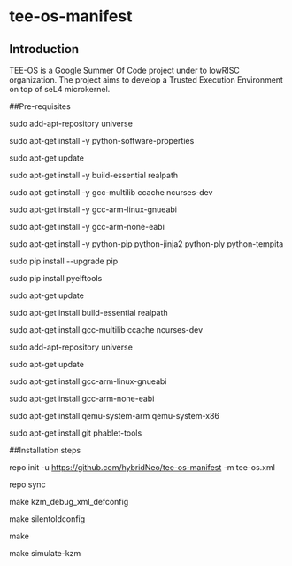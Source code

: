 # tee-os-manifest
## Introduction
TEE-OS is a Google Summer Of Code project under to lowRISC organization. The project aims to develop a Trusted Execution Environment on top of
seL4 microkernel.

##Pre-requisites

sudo add-apt-repository universe

sudo apt-get install -y python-software-properties

sudo apt-get update

sudo apt-get install -y build-essential realpath

sudo apt-get install -y gcc-multilib ccache ncurses-dev

sudo apt-get install -y gcc-arm-linux-gnueabi

sudo apt-get install -y gcc-arm-none-eabi

sudo apt-get install -y python-pip python-jinja2 python-ply  python-tempita

sudo pip install --upgrade pip

sudo pip install pyelftools


sudo apt-get update

sudo apt-get install build-essential realpath

sudo apt-get install gcc-multilib ccache ncurses-dev

sudo add-apt-repository universe

sudo apt-get update

sudo apt-get install gcc-arm-linux-gnueabi

sudo apt-get install gcc-arm-none-eabi

sudo apt-get install qemu-system-arm qemu-system-x86

sudo apt-get install git phablet-tools

##Installation steps

repo init -u https://github.com/hybridNeo/tee-os-manifest -m tee-os.xml

repo sync

make kzm_debug_xml_defconfig

make silentoldconfig

make

make simulate-kzm
